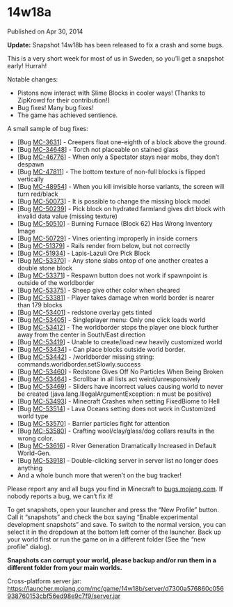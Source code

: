 # 14w18a
Published on Apr 30, 2014

**Update:** Snapshot 14w18b has been released to fix a crash and some bugs.

This is a very short week for most of us in Sweden, so you’ll get a snapshot
early! Hurrah!

Notable changes:

  * Pistons now interact with Slime Blocks in cooler ways! (Thanks to ZipKrowd for their contribution!)
  * Bug fixes! Many bug fixes!
  * The game has achieved sentience.

A small sample of bug fixes:

  * [Bug [MC-3631](https://bugs.mojang.com/browse/MC-3631)] - Creepers float one-eighth of a block above the ground.
  * [Bug [MC-34648](https://bugs.mojang.com/browse/MC-34648)] - Torch not placeable on stained glass
  * [Bug [MC-46776](https://bugs.mojang.com/browse/MC-46776)] - When only a Spectator stays near mobs, they don’t despawn
  * [Bug [MC-47811](https://bugs.mojang.com/browse/MC-47811)] - The bottom texture of non-full blocks is flipped vertically
  * [Bug [MC-48954](https://bugs.mojang.com/browse/MC-48954)] - When you kill invisible horse variants, the screen will turn red/black
  * [Bug [MC-50073](https://bugs.mojang.com/browse/MC-50073)] - It is possible to change the missing block model
  * [Bug [MC-50239](https://bugs.mojang.com/browse/MC-50239)] - Pick block on hydrated farmland gives dirt block with invalid data value (missing texture)
  * [Bug [MC-50510](https://bugs.mojang.com/browse/MC-50510)] - Burning Furnace (Block 62) Has Wrong Inventory Image
  * [Bug [MC-50729](https://bugs.mojang.com/browse/MC-50729)] - Vines orienting improperly in inside corners
  * [Bug [MC-51379](https://bugs.mojang.com/browse/MC-51379)] - Rails render from below, but not correctly
  * [Bug [MC-51934](https://bugs.mojang.com/browse/MC-51934)] - Lapis-Lazuli Ore Pick Block
  * [Bug [MC-53370](https://bugs.mojang.com/browse/MC-53370)] - Any stone slabs ontop of one another creates a double stone block
  * [Bug [MC-53371](https://bugs.mojang.com/browse/MC-53371)] - Respawn button does not work if spawnpoint is outside of the worldborder
  * [Bug [MC-53375](https://bugs.mojang.com/browse/MC-53375)] - Sheep give other color when sheared
  * [Bug [MC-53381](https://bugs.mojang.com/browse/MC-53381)] - Player takes damage when world border is nearer than 179 blocks
  * [Bug [MC-53401](https://bugs.mojang.com/browse/MC-53401)] - redstone overlay gets tinted
  * [Bug [MC-53405](https://bugs.mojang.com/browse/MC-53405)] - Singleplayer menu: Only one click loads world
  * [Bug [MC-53412](https://bugs.mojang.com/browse/MC-53412)] - The worldborder stops the player one block further away from the center in South/East direction
  * [Bug [MC-53419](https://bugs.mojang.com/browse/MC-53419)] - Unable to create/load new heavily customized world
  * [Bug [MC-53434](https://bugs.mojang.com/browse/MC-53434)] - Can place blocks outside world border.
  * [Bug [MC-53442](https://bugs.mojang.com/browse/MC-53442)] - /worldborder missing string: commands.worldborder.setSlowly.success
  * [Bug [MC-53460](https://bugs.mojang.com/browse/MC-53460)] - Redstone Gives Off No Particles When Being Broken
  * [Bug [MC-53464](https://bugs.mojang.com/browse/MC-53464)] - Scrollbar in all lists act weird/unresponsively
  * [Bug [MC-53469](https://bugs.mojang.com/browse/MC-53469)] - Sliders have incorrect values causing world to never be created (java.lang.IllegalArgumentException: n must be positive)
  * [Bug [MC-53493](https://bugs.mojang.com/browse/MC-53493)] - Minecraft Crashes when setting FixedBiome to Hell
  * [Bug [MC-53514](https://bugs.mojang.com/browse/MC-53514)] - Lava Oceans setting does not work in Customized world type
  * [Bug [MC-53570](https://bugs.mojang.com/browse/MC-53570)] - Barrier particles fight for attention
  * [Bug [MC-53580](https://bugs.mojang.com/browse/MC-53580)] - Crafting wool/clay/glass/dog collars results in the wrong color.
  * [Bug [MC-53616](https://bugs.mojang.com/browse/MC-53616)] - River Generation Dramatically Increased in Default World-Gen.
  * [Bug [MC-53918](https://bugs.mojang.com/browse/MC-53918)] - Double-clicking server in server list no longer does anything
  * And a whole bunch more that weren’t on the bug tracker!

Please report any and all bugs you find in Minecraft to
[bugs.mojang.com](https://bugs.mojang.com). If nobody reports a bug, we can’t
fix it!

To get snapshots, open your launcher and press the “New Profile” button. Call
it “snapshots” and check the box saying “Enable experimental development
snapshots” and save. To switch to the normal version, you can select it in the
dropdown at the bottom left corner of the launcher. Back up your world first
or run the game on in a different folder (See the “new profile” dialog).

**Snapshots can corrupt your world, please backup and/or run them in a
different folder from your main worlds.**

Cross-platform server jar:
<https://launcher.mojang.com/mc/game/14w18b/server/d7300a576860c056938760153cbf56ed98e9c7f9/server.jar>


